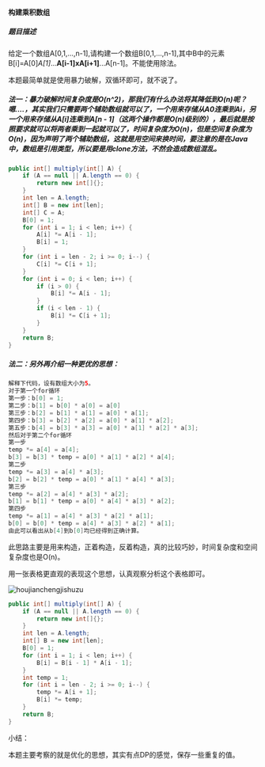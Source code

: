 #### 构建乘积数组

##### 题目描述

给定一个数组A[0,1,...,n-1],请构建一个数组B[0,1,...,n-1],其中B中的元素B[i]=A[0]*A[1]*...**A[i-1]**x**A[i+1]**...A[n-1]。不能使用除法。

<!--more-->

本题最简单就是使用暴力破解，双循环即可，就不说了。

##### 法一：暴力破解时间复杂度是O(n^2)，那我们有什么办法将其降低到O(n)呢？嗯....，其实我们只需要两个辅助数组就可以了，一个用来存储从A0连乘到Ai，另一个用来存储从A[i]连乘到A[n - 1]（这两个操作都是O(n)级别的），最后就是按照要求就可以将两者乘到一起就可以了，时间复杂度为O(n)，但是空间复杂度为O(n)，因为声明了两个辅助数组，这就是用空间来换时间，要注意的是在Java中，数组是引用类型，所以要是用clone方法，不然会造成数组混乱。

```java
public int[] multiply(int[] A) {
    if (A == null || A.length == 0) {
        return new int[]{};
    }
    int len = A.length;
    int[] B = new int[len];
    int[] C = A;
    B[0] = 1;
    for (int i = 1; i < len; i++) {
        A[i] *= A[i - 1];
        B[i] = 1;
    }
    for (int i = len - 2; i >= 0; i--) {
        C[i] *= C[i + 1];
    }
    for (int i = 0; i < len; i++) {
        if (i > 0) {
            B[i] *= A[i - 1];
        }
        if (i < len - 1) {
            B[i] *= C[i + 1];
        }
    }
    return B;
}
```

##### 法二：另外再介绍一种更优的思想：

```java
解释下代码，设有数组大小为5。
对于第一个for循环
第一步：b[0] = 1;
第二步：b[1] = b[0] * a[0] = a[0]
第三步：b[2] = b[1] * a[1] = a[0] * a[1];
第四步：b[3] = b[2] * a[2] = a[0] * a[1] * a[2];
第五步：b[4] = b[3] * a[3] = a[0] * a[1] * a[2] * a[3];
然后对于第二个for循环
第一步
temp *= a[4] = a[4]; 
b[3] = b[3] * temp = a[0] * a[1] * a[2] * a[4];
第二步
temp *= a[3] = a[4] * a[3];
b[2] = b[2] * temp = a[0] * a[1] * a[4] * a[3];
第三步
temp *= a[2] = a[4] * a[3] * a[2]; 
b[1] = b[1] * temp = a[0] * a[4] * a[3] * a[2];
第四步
temp *= a[1] = a[4] * a[3] * a[2] * a[1]; 
b[0] = b[0] * temp = a[4] * a[3] * a[2] * a[1];
由此可以看出从b[4]到b[0]均已经得到正确计算。
```

此思路主要是用来构造，正着构造，反着构造，真的比较巧妙，时间复杂度和空间复杂度也是O(n)。

用一张表格更直观的表现这个思想，认真观察分析这个表格即可。

![houjianchengjishuzu](D:\剑指offer题解\houjianchengjishuzu.png)

```java
public int[] multiply(int[] A) {
    if (A == null || A.length == 0) {
        return new int[]{};
    }
    int len = A.length;
    int[] B = new int[len];
    B[0] = 1;
    for (int i = 1; i < len; i++) {
        B[i] = B[i - 1] * A[i - 1];
    }
    int temp = 1;
    for (int i = len - 2; i >= 0; i--) {
        temp *= A[i + 1];
        B[i] *= temp;
    }
    return B;
}
```

小结：

本题主要考察的就是优化的思想，其实有点DP的感觉，保存一些重复的值。
